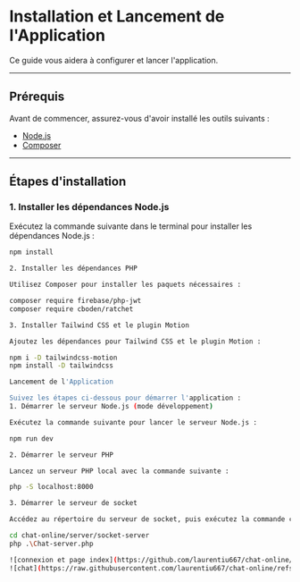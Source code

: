 # Installation et Lancement de l'Application

Ce guide vous aidera à configurer et lancer l'application.

---

## Prérequis

Avant de commencer, assurez-vous d'avoir installé les outils suivants :

- [Node.js](https://nodejs.org/)
- [Composer](https://getcomposer.org/)

---

## Étapes d'installation

### 1. Installer les dépendances Node.js
Exécutez la commande suivante dans le terminal pour installer les dépendances Node.js :  

```bash
npm install

2. Installer les dépendances PHP

Utilisez Composer pour installer les paquets nécessaires :

composer require firebase/php-jwt
composer require cboden/ratchet

3. Installer Tailwind CSS et le plugin Motion

Ajoutez les dépendances pour Tailwind CSS et le plugin Motion :

npm i -D tailwindcss-motion
npm install -D tailwindcss

Lancement de l'Application

Suivez les étapes ci-dessous pour démarrer l'application :
1. Démarrer le serveur Node.js (mode développement)

Exécutez la commande suivante pour lancer le serveur Node.js :

npm run dev

2. Démarrer le serveur PHP

Lancez un serveur PHP local avec la commande suivante :

php -S localhost:8000

3. Démarrer le serveur de socket

Accédez au répertoire du serveur de socket, puis exécutez la commande correspondante :

cd chat-online/server/socket-server
php .\Chat-server.php

![connexion et page index](https://github.com/laurentiu667/chat-online/blob/main/images-markdown/1.PNG?raw=true)
![chat](https://raw.githubusercontent.com/laurentiu667/chat-online/refs/heads/main/images-markdown/2.PNG)
